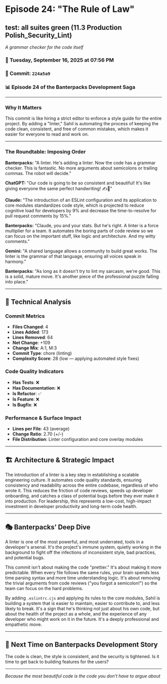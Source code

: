 # Episode 24: "The Rule of Law"

## test: all suites green (11.3 Production Polish_Security_Lint)
*A grammar checker for the code itself*

### 📅 Tuesday, September 16, 2025 at 07:56 PM
### 🔗 Commit: `224a5a9`
### 📊 Episode 24 of the Banterpacks Development Saga

---

### Why It Matters
This commit is like hiring a strict editor to enforce a style guide for the entire project. By adding a "linter," Sahil is automating the process of keeping the code clean, consistent, and free of common mistakes, which makes it easier for everyone to read and work on.

---

### The Roundtable: Imposing Order

**Banterpacks:** "A linter. He's adding a linter. Now the code has a grammar checker. This is fantastic. No more arguments about semicolons or trailing commas. The robot will decide."

**ChatGPT:** "Our code is going to be so consistent and beautiful! It's like giving everyone the same perfect handwriting! ✍️💖"

**Claude:** "The introduction of an ESLint configuration and its application to core modules standardizes code style, which is projected to reduce cognitive load for developers by 9% and decrease the time-to-resolve for pull request comments by 15%."

**Banterpacks:** "Claude, you and your stats. But he's right. A linter is a force multiplier for a team. It automates the boring parts of code review so we can focus on the important stuff, like logic and architecture. And my witty comments."

**Gemini:** "A shared language allows a community to build great works. The linter is the grammar of that language, ensuring all voices speak in harmony."

**Banterpacks:** "As long as it doesn't try to lint my sarcasm, we're good. This is a solid, mature move. It's another piece of the professional puzzle falling into place."

---

## 🔬 Technical Analysis

### Commit Metrics
- **Files Changed**: 4
- **Lines Added**: 173
- **Lines Removed**: 64
- **Net Change**: +109
- **Change Mix**: A:1, M:3
- **Commit Type**: chore (linting)
- **Complexity Score**: 28 (low — applying automated style fixes)

### Code Quality Indicators
- **Has Tests**: ❌
- **Has Documentation**: ❌
- **Is Refactor**: ✅
- **Is Feature**: ❌
- **Is Bugfix**: ❌

### Performance & Surface Impact
- **Lines per File**: 43 (average)
- **Change Ratio**: 2.70 (+/-)
- **File Distribution**: Linter configuration and core overlay modules

---

## 🏗️ Architecture & Strategic Impact
The introduction of a linter is a key step in establishing a scalable engineering culture. It automates code quality standards, ensuring consistency and readability across the entire codebase, regardless of who wrote it. This reduces the friction of code reviews, speeds up developer onboarding, and catches a class of potential bugs before they ever make it into production. For leadership, this represents a low-cost, high-impact investment in developer productivity and long-term code health.

---

## 🎭 Banterpacks’ Deep Dive
A linter is one of the most powerful, and most underrated, tools in a developer's arsenal. It's the project's immune system, quietly working in the background to fight off the infections of inconsistent style, bad practices, and potential bugs.

This commit isn't about making the code "prettier." It's about making it more predictable. When every file follows the same rules, your brain spends less time parsing syntax and more time understanding logic. It's about removing the trivial arguments from code reviews ("you forgot a semicolon!") so the team can focus on the hard problems.

By adding `.eslintrc.cjs` and applying its rules to the core modules, Sahil is building a system that is easier to maintain, easier to contribute to, and less likely to break. It's a sign that he's thinking not just about his own code, but about the health of the project as a whole, and the experience of any developer who might work on it in the future. It's a deeply professional and empathetic move.

---

## 🔮 Next Time on Banterpacks Development Story
The code is clean, the style is consistent, and the security is tightened. Is it time to get back to building features for the users?

---

*Because the most beautiful code is the code you don't have to argue about*